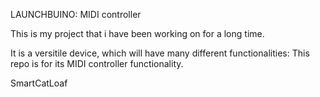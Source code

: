 LAUNCHBUINO: MIDI controller

This is my project that i have been working on for a long time.

It is a versitile device, which will have many different functionalities: This repo is for its MIDI controller functionality.

SmartCatLoaf
